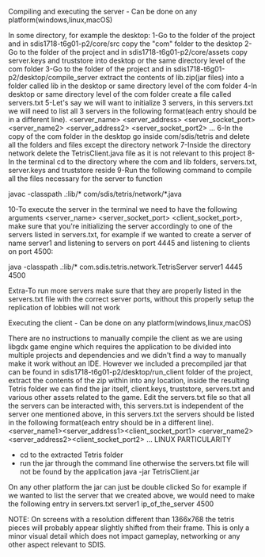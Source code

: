 Compiling and executing the server - Can be done on any platform(windows,linux,macOS)

In some directory, for example the desktop:
1-Go to the folder of the project and in sdis1718-t6g01-p2/core/src copy the "com" folder to the desktop
2-Go to the folder of the project and in sdis1718-t6g01-p2/core/assets copy server.keys and truststore into desktop or the same directory level of the com folder
3-Go to the folder of the project and in sdis1718-t6g01-p2/desktop/compile_server extract the contents of lib.zip(jar files) into a folder called lib in the desktop or same directory level of the com folder
4-In desktop or same directory level of the com folder create a file called servers.txt
5-Let's say we will want to initialize 3 servers, in this servers.txt we will need to list all 3 servers in the following format(each entry should be in a different line).
<server_name> <server_address> <server_socket_port>
<server_name2> <server_address2> <server_socket_port2>
...
6-In the copy of the com folder in the desktop go inside com/sdis/tetris and delete all the folders and files except the directory network
7-Inside the directory network delete the TetrisClient.java file as it is not relevant to this project
8-In the terminal cd to the directory where the com and lib folders, servers.txt, server.keys and truststore reside
9-Run the following command to compile all the files necessary for the server to function

javac -classpath .:lib/*  com/sdis/tetris/network/*.java

10-To execute the server in the terminal we need to have the following arguments <server_name> <server_socket_port> <client_socket_port>, make sure
that you're initializing the server accordingly to one of the servers listed in servers.txt, for example if we wanted to create a server of name server1 and listening to servers on port 4445 and listening to clients on port 4500:

java -classpath .:lib/* com.sdis.tetris.network.TetrisServer server1 4445 4500

Extra-To run more servers make sure that they are properly listed in the servers.txt file with the correct server ports, without this properly setup the
replication of lobbies will not work


Executing the client - Can be done on any platform(windows,linux,macOS)


There are no instructions to manually compile the client as we are using libgdx game engine which requires the application to be divided into multiple projects and dependencies and we didn't find a way to manually make it work without an IDE. However we included a precompiled jar that can be found
in sdis1718-t6g01-p2/desktop/run_client folder of the project, extract the contents of the zip within into any location, inside the resulting Tetris folder we can find the jar itself, client.keys, truststore, servers.txt and various other assets related to the game.
Edit the servers.txt file so that all the servers can be interacted with, this servers.txt is independent of the server one mentioned above,
in this servers.txt the servers should be listed in the following format(each entry should be in a different line).
<server_name1><server_address1><client_socket_port1>
<server_name2><server_address2><client_socket_port2>
...
LINUX PARTICULARITY
- cd to the extracted Tetris folder
- run the jar through the command line otherwise the servers.txt file will not be found by the application
java -jar TetrisClient.jar

On any other platform the jar can just be double clicked
So for example if we wanted to list the server that we created above, we would need to make the following entry in servers.txt
server1 ip_of_the_server 4500

NOTE: On screens with a resolution different than 1366x768 the tetris pieces will probably appear slightly shifted from their frame. This is only a minor visual detail which does not impact gameplay, networking or any other aspect relevant to SDIS.





